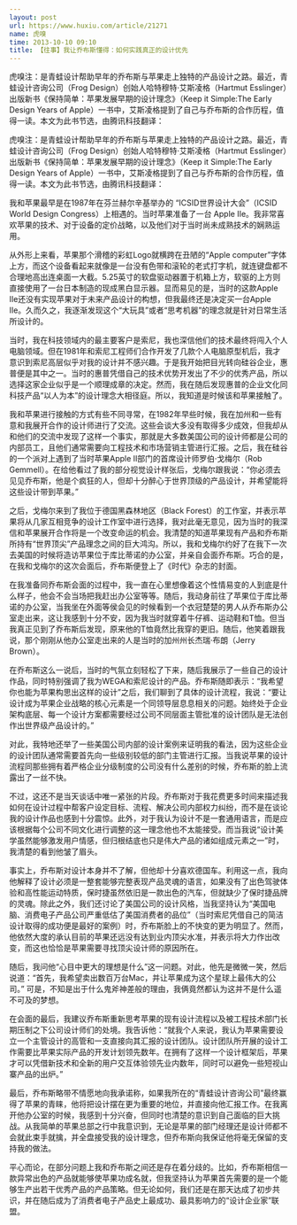 ```yaml
---
layout: post
url: https://www.huxiu.com/article/21271
name: 虎嗅
time: 2013-10-10 09:10
title: 【往事】我让乔布斯懂得：如何实践真正的设计优先
---
```

虎嗅注：是青蛙设计帮助早年的乔布斯与苹果走上独特的产品设计之路。最近，青蛙设计咨询公司（Frog Design）创始人哈特穆特·艾斯凌格（Hartmut Esslinger）出版新书《保持简单：苹果发展早期的设计理念》（Keep it Simple:The Early Design Years of Apple）一书中，艾斯凌格提到了自己与乔布斯的合作历程，值得一读。本文为此书节选，由腾讯科技翻译：

虎嗅注：是青蛙设计帮助早年的乔布斯与苹果走上独特的产品设计之路。最近，青蛙设计咨询公司（Frog Design）创始人哈特穆特·艾斯凌格（Hartmut Esslinger）出版新书《保持简单：苹果发展早期的设计理念》（Keep it Simple:The Early Design Years of Apple）一书中，艾斯凌格提到了自己与乔布斯的合作历程，值得一读。本文为此书节选，由腾讯科技翻译：

我和苹果最早是在1987年在芬兰赫尔辛基举办的 “ICSID世界设计大会”（ICSID World Design Congress）上相遇的。当时苹果准备了一台 Apple IIe。我非常喜欢苹果的技术、对于设备的定价战略，以及他们对于当时尚未成熟技术的娴熟运用。

从外形上来看，苹果那个滑稽的彩虹Logo就横跨在丑陋的“Apple computer”字体上方，而这个设备看起来就像是一台没有色带和滚轮的老式打字机，就连键盘都不合理地高出连桌面一大截。5.25英寸的软盘驱动器置于机箱上方，软驱的上方则直接使用了一台日本制造的现成黑白显示器。显而易见的是，当时的这款Apple IIe还没有实现苹果对于未来产品设计的构想，但我最终还是决定买一台Apple IIe。久而久之，我逐渐发现这个“大玩具”或者“思考机器”的理念就是针对日常生活所设计的。

当时，我在科技领域内的最主要客户是索尼，我也深信他们的技术最终将闯入个人电脑领域。但在1981年和索尼工程师们合作开发了几款个人电脑原型机后，我才意识到索尼高层似乎对我的设计并不感兴趣。于是我开始把目光转向硅谷企业，惠普便是其中之一。当时的惠普凭借自己的技术优势开发出了不少的优秀产品，所以选择这家企业似乎是一个顺理成章的决定。然而，我在随后发现惠普的企业文化同科技产品“以人为本”的设计理念大相径庭。所以，我知道是时候该和苹果接触了。

我和苹果进行接触的方式有些不同寻常，在1982年早些时候，我在加州和一些有意和我展开合作的设计师进行了交流。这些会谈大多没有取得多少成效，但我却从和他们的交流中发现了这样一个事实，那就是大多数美国公司的设计师都是公司的内部员工，且他们通常需要向工程技术和市场营销主管进行汇报。之后，我在硅谷的一个派对上遇到了当时苹果Apple II部门的首席设计师罗伯·戈梅尔（Rob Gemmell）。在给他看过了我的部分视觉设计样张后，戈梅尔跟我说：“你必须去见见乔布斯，他是个疯狂的人，但却十分醉心于世界顶级的产品设计，并希望能将这些设计带到苹果。”

之后，戈梅尔来到了我位于德国黑森林地区（Black Forest）的工作室，并表示苹果将从几家互相竞争的设计工作室中进行选择，我对此毫无意见，因为当时的我深信和苹果展开合作将是一个改变命运的机会。我清楚的知道苹果现有产品和乔布斯所持有“世界顶尖”产品理念之间的巨大鸿沟。所以，我和戈梅尔约好了在我下一次去美国的时候将造访苹果位于库比蒂诺的办公室，并亲自会面乔布斯。巧合的是，在我和戈梅尔的这次会面后，乔布斯便登上了《时代》杂志的封面。

在我准备同乔布斯会面的过程中，我一直在心里想像着这个性情易变的人到底是什么样子，他会不会当场把我赶出办公室等等。随后，我动身前往了苹果位于库比蒂诺的办公室，当我坐在外面等侯会见的时候看到一个衣冠楚楚的男人从乔布斯办公室走出来，这让我感到十分不安，因为我当时就穿着牛仔裤、运动鞋和T恤。但当我真正见到了乔布斯后发现，原来他的T恤竟然比我穿的更旧。随后，他笑着跟我说，那个刚刚从他办公室走出来的人是当时的加州州长杰瑞·布朗（Jerry Brown）。

在乔布斯这么一说后，当时的气氛立刻轻松了下来，随后我展示了一些自己的设计作品，同时特别强调了我为WEGA和索尼设计的产品。乔布斯随即表示：“我希望你也能为苹果构思出这样的设计”之后，我们聊到了具体的设计流程，我说：“要让设计成为苹果企业战略的核心元素是一个同领导层息息相关的问题。始终处于企业架构底层、每一个设计方案都需要经过公司不同层面主管批准的设计团队是无法创作出世界级产品设计的。”

对此，我特地还举了一些美国公司内部的设计案例来证明我的看法，因为这些企业的设计团队通常需要首先向一些级别较低的部门主管进行汇报。当我说苹果的设计流程同那些拥有着严格企业分级制度的公司没有什么差别的时候，乔布斯的脸上流露出了一丝不快。

不过，这还不是当天谈话中唯一紧张的片段。乔布斯对于我花费更多时间来描述我如何在设计过程中帮客户设定目标、流程、解决公司内部权力纠纷，而不是在谈论我的设计作品也感到十分震惊。此外，对于我认为设计不是一套通用语言，而是应该根据每个公司不同文化进行调整的这一理念他也不太能接受。而当我说“设计美学虽然能够激发用户情感，但归根结底也只是伟大产品的诸如组成元素之一”时，我清楚的看到他皱了眉头。

事实上，乔布斯对设计本身并不了解，但他却十分喜欢德国车。利用这一点，我向他解释了设计必须是一整套能够完整表现产品灵魂的语言，如果没有了出色驾驶体验和高性能运动特质，保时捷虽然依旧是一款出色的汽车，但就缺少了保时捷品牌的灵魂。除此之外，我们还讨论了美国公司的设计风格，当我坚持认为“美国电脑、消费电子产品公司严重低估了美国消费者的品位”（当时索尼凭借自己的简洁设计取得的成功便是最好的案例）时，乔布斯脸上的不快变的更为明显了。然而，他依然大度的承认目前的苹果还远没有达到业内顶尖水准，并表示将大力作出改变，而这也恰恰是苹果需要寻找顶尖设计师的原因所在。

随后，我问他“心目中更大的理想是什么”这一问题。对此，他先是微微一笑，然后说道：“首先，我希望卖出数百万台Mac，并让苹果成为这个星球上最伟大的公司。” 可是，不知是出于什么鬼斧神差般的理由，我俩竟然都认为这并不是什么遥不可及的梦想。

在会面的最后，我建议乔布斯重新思考苹果的现有设计流程以及被工程技术部门长期压制之下公司设计师们的处境。我告诉他：“就我个人来说，我认为苹果需要设立一个主管设计的高管和一支直接向其汇报的设计团队。设计团队所开展的设计工作需要比苹果实际产品的开发计划领先数年。在拥有了这样一个设计框架后，苹果才可以凭借新技术和全新的用户交互体验领先业内数年，同时可以避免一些短视山寨产品的出炉。”

最后，乔布斯略带不情愿地向我承诺称，如果我所在的“青蛙设计咨询公司”最终赢得了苹果的青睐，他将把设计摆在更为重要的地位，并直接向他汇报工作。在我离开他办公室的时候，我感到十分兴奋，但同时也清楚的意识到自己面临的巨大挑战。从我简单的苹果总部之行中我意识到，无论是苹果的部门经理还是设计师都不会就此束手就擒，并全盘接受我的设计理念，但乔布斯向我保证他将毫无保留的支持我的做法。

平心而论，在部分问题上我和乔布斯之间还是存在着分歧的。比如，乔布斯相信一款异常出色的产品就能够使苹果功成名就，但我坚持认为苹果首先需要的是一个能够生产出若干优秀产品的产品策略。但无论如何，我们还是在那天达成了初步共识，并在随后成为了消费者电子产品史上最成功、最具影响力的“设计企业家”联盟。

